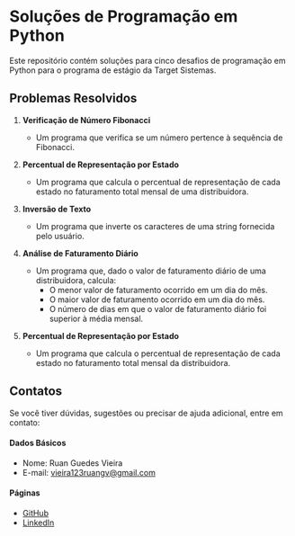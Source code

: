 # Soluções de Programação em Python

Este repositório contém soluções para cinco desafios de programação em Python para o programa de estágio da Target Sistemas.

## Problemas Resolvidos

1. **Verificação de Número Fibonacci**
   - Um programa que verifica se um número pertence à sequência de Fibonacci.

2. **Percentual de Representação por Estado**
   - Um programa que calcula o percentual de representação de cada estado no faturamento total mensal de uma distribuidora.

3. **Inversão de Texto**
   - Um programa que inverte os caracteres de uma string fornecida pelo usuário.

4. **Análise de Faturamento Diário**
   - Um programa que, dado o valor de faturamento diário de uma distribuidora, calcula:
     - O menor valor de faturamento ocorrido em um dia do mês.
     - O maior valor de faturamento ocorrido em um dia do mês.
     - O número de dias em que o valor de faturamento diário foi superior à média mensal.

5. **Percentual de Representação por Estado**
   - Um programa que calcula o percentual de representação de cada estado no faturamento total mensal da distribuidora.

## Contatos
Se você tiver dúvidas, sugestões ou precisar de ajuda adicional, entre em contato:

#### Dados Básicos
- Nome: Ruan Guedes Vieira
- E-mail: vieira123ruangv@gmail.com

#### Páginas
- [GitHub](https://github.com/R-gu3des)
- [LinkedIn](https://www.linkedin.com/in/ruan-guedes-vieira-b82441180)
